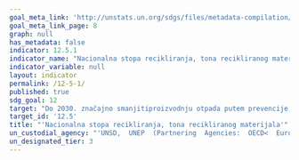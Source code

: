 ```yaml
---
goal_meta_link: 'http://unstats.un.org/sdgs/files/metadata-compilation/Metadata-Goal-12.pdf'
goal_meta_link_page: 8
graph: null
has_metadata: false
indicator: 12.5.1
indicator_name: "Nacionalna stopa recikliranja, tona recikliranog materijala"
indicator_variable: null
layout: indicator
permalink: /12-5-1/
published: true  
sdg_goal: 12
target: "Do 2030. značajno smanjitiproizvodnju otpada putem prevencije, smanjenja, recikliranja i ponovne uporabe."
target_id: '12.5'
title: "'Nacionalna stopa recikliranja, tona recikliranog materijala'"
un_custodial_agency: "'UNSD,  UNEP  (Partnering  Agencies:  OECD<  Eurostat)'"
un_designated_tier: 3
---
```

